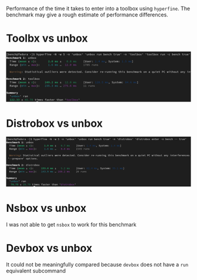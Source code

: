 
Performance of the time it takes to enter into a toolbox using `hyperfine`. The benchmark may give
a rough estimate of performance differences.

# Toolbx vs unbox

![toolbx vs unbox](assets/toolbx-vs-unbox-benchmark.png)

# Distrobox vs unbox

![distrobox vs unbox](assets/distrobox-vs-unbox-benchmark.png)

# Nsbox vs unbox

I was not able to get `nsbox` to work for this benchmark

# Devbox vs unbox

It could not be meaningfully compared because `devbox` does not have a `run` equivalent subcommand